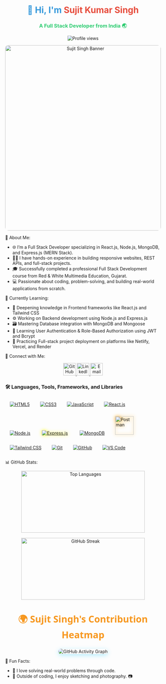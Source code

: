 <h1 align="center" style="color: #3498db;">👋 Hi, I'm <span style="color: #e74c3c;">Sujit Kumar Singh</span></h1>


<h3 align="center" style="color: #2ecc71;">A Full Stack Developer from India 🌏</h3>


<p align="center">
  <img src="https://komarev.com/ghpvc/?username=sujitsingh521&label=Profile%20views&color=0e75b6&style=flat" alt="Profile views" />
</p>

<div align="center">
  <img src="https://media.licdn.com/dms/image/v2/D4D12AQE8PsLGNbkE4g/article-cover_image-shrink_720_1280/article-cover_image-shrink_720_1280/0/1714048495660?e=2147483647&v=beta&t=MaqanpQms6Q0PLkTf5cwRiwow7ARtnlrnb3KgiQmUJk" alt="Sujit Singh Banner" style="width:100%; max-width:800px; border-radius: 10px; height:600px;" />
</div>



🚀 About Me:
- 🌐 I’m a Full Stack Developer specializing in React.js, Node.js, MongoDB, and Express.js (MERN Stack).
- 👨‍💻 I have hands-on experience in building responsive websites, REST APIs, and full-stack projects.
- 🎓 Successfully completed a professional Full Stack Development course from Red & White Multimedia Education, Gujarat.
- 💻 Passionate about coding, problem-solving, and building real-world applications from scratch.

🌱 Currently Learning:
- 🧠 Deepening knowledge in Frontend frameworks like React.js and Tailwind CSS
- ⚙️ Working on Backend development using Node.js and Express.js
- 🗃️ Mastering Database integration with MongoDB and Mongoose
- 🔐 Learning User Authentication & Role-Based Authorization using JWT and Bcrypt
- 🚀 Practicing Full-stack project deployment on platforms like Netlify, Vercel, and Render

🔗 Connect with Me:
<p align="center">
  <a href="https://github.com/sujitsingh521" target="_blank">
    <img src="https://img.icons8.com/ios-glyphs/30/000000/github.png" alt="GitHub" width="40" height="40"/>
  </a>
  <a href="https://www.linkedin.com/in/sujitsingh521/" target="_blank">
    <img src="https://img.icons8.com/color/48/000000/linkedin.png" alt="LinkedIn" width="40" height="40"/>
  </a>
  <a href="mailto:sujitsingh521@example.com" target="_blank">
    <img src="https://img.icons8.com/color/48/000000/gmail.png" alt="Email" width="40" height="40"/>
  </a>
</p>

<h3 align="left">🛠️ Languages, Tools, Frameworks, and Libraries</h3>

<p align="left">
  <a href="#"><img src="https://img.icons8.com/color/60/html-5.png" alt="HTML5" title="HTML5" style="margin:15px;" /></a>
  <a href="#"><img src="https://img.icons8.com/color/60/css3.png" alt="CSS3" title="CSS3" style="margin:15px;" /></a>
  <a href="#"><img src="https://img.icons8.com/color/60/javascript.png" alt="JavaScript" title="JavaScript" style="margin:15px;" /></a>
  <a href="#"><img src="https://img.icons8.com/ultraviolet/60/react.png" alt="React.js" title="React.js" style="margin:15px;" /></a>&nbsp
  <a href="#"><img src="https://img.icons8.com/color/60/nodejs.png" alt="Node.js" title="Node.js" style="margin:15px;" /></a>&nbsp
  <a href="#"><img src="https://img.icons8.com/ios/60/000000/express-js.png" alt="Express.js" title="Express.js" style="margin:15px; filter: drop-shadow(0 0 6px yellow);" /></a>&nbsp
  <a href="#"><img src="https://img.icons8.com/color/60/mongodb.png" alt="MongoDB" title="MongoDB" style="margin:15px;" /></a>
  <a href="#"><img src="https://raw.githubusercontent.com/simple-icons/simple-icons/develop/icons/postman.svg" alt="Postman" title="Postman" width="60" height="60" style="margin:15px; filter: drop-shadow(0 0 6px orange);" /></a>
  <a href="#"><img src="https://img.icons8.com/color/60/tailwind_css.png" alt="Tailwind CSS" title="Tailwind CSS" style="margin:15px;" /></a>
  <a href="#"><img src="https://img.icons8.com/color/60/git.png" alt="Git" title="Git" style="margin:15px;" /></a>
  <a href="#"><img src="https://img.icons8.com/glyph-neue/60/github.png" alt="GitHub" title="GitHub" style="margin:15px;" /></a>
  <a href="#"><img src="https://img.icons8.com/fluency/60/visual-studio-code-2019.png" alt="VS Code" title="VS Code" style="margin:15px;" /></a>
</p>

📊 GitHub Stats:
<div align="center">
  <img src="https://github-readme-stats.vercel.app/api/top-langs/?username=sujitsingh521&layout=compact&theme=radical" alt="Top Languages" width="400" height="200"/>
  <br><br>
 
  <img src="https://github-readme-streak-stats.herokuapp.com/?user=sujitsingh521&theme=radical" alt="GitHub Streak" width="400" height="200"/>
</div>

<!-- 🌟 Advanced GitHub Contribution Graph -->
<h2 align="center" style="color: #F7971E; font-size: 30px; font-family: 'Segoe UI', Tahoma, Geneva, Verdana, sans-serif;">
  🌍 Sujit Singh's Contribution Heatmap
</h2>

<p align="center">
  <img src="https://github-readme-activity-graph.vercel.app/graph?username=sujitsingh521&theme=react-dark&area=true&hide_border=true&line=00c6ff&point=ffb347" alt="GitHub Activity Graph" style="border-radius: 12px; box-shadow: 0 4px 15px rgba(0, 198, 255, 0.3); max-width: 100%;" 
  />
</p>



🎯 Fun Facts:
- 🔭 I love solving real-world problems through code.
- 🎨 Outside of coding, I enjoy sketching and photography. 📷


